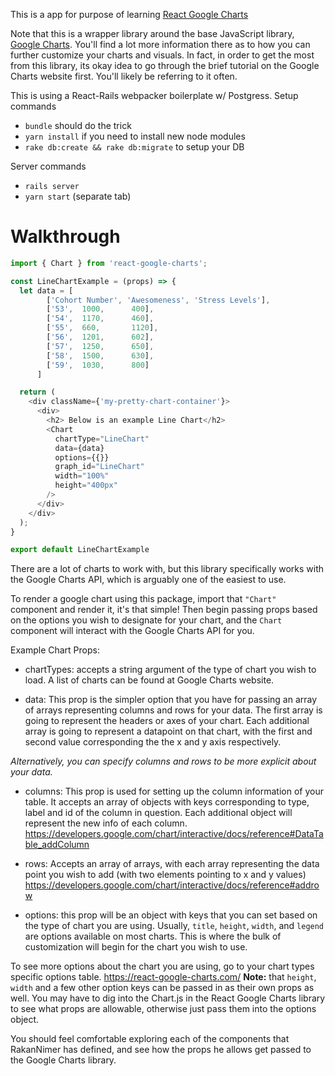 This is a app for purpose of learning [React Google Charts](https://github.com/RakanNimer/react-google-charts)

Note that this is a wrapper library around the base JavaScript library, [Google Charts](https://developers.google.com/chart/). You'll find a lot more information there as to how you can further customize your charts and visuals. In fact, in order to get the most from this library, its okay idea to go through the brief tutorial on the Google Charts website first. You'll likely be referring to it often.

This is using a React-Rails webpacker boilerplate w/ Postgress.
Setup commands
- `bundle` should do the trick
- `yarn install` if you need to install new node modules
- `rake db:create && rake db:migrate` to setup your DB

Server commands
- `rails server`
- `yarn start` (separate tab)

# Walkthrough

```javascript
import { Chart } from 'react-google-charts';

const LineChartExample = (props) => {
  let data = [
        ['Cohort Number', 'Awesomeness', 'Stress Levels'],
        ['53',  1000,      400],
        ['54',  1170,      460],
        ['55',  660,       1120],
        ['56',  1201,      602],
        ['57',  1250,      650],
        ['58',  1500,      630],
        ['59',  1030,      800]
      ]

  return (
    <div className={'my-pretty-chart-container'}>
      <div>
        <h2> Below is an example Line Chart</h2>
        <Chart
          chartType="LineChart"
          data={data}
          options={{}}
          graph_id="LineChart"
          width="100%"
          height="400px"
        />
      </div>
    </div>
  );
}

export default LineChartExample
```

There are a lot of charts to work with, but this library specifically works with the Google Charts API, which is arguably one of the easiest to use.

To render a google chart using this package, import that `"Chart"` component and render it, it's that simple! Then begin passing props based on the options you wish to designate for your chart, and the `Chart` component will interact with the Google Charts API for you.

Example Chart Props:
* chartTypes: accepts a string argument of the type of chart you wish to load. A list of charts can be found at Google Charts website.

* data: This prop is the simpler option that you have for passing an array of arrays representing columns and rows for your data. The first array is going to represent the headers or axes of your chart. Each additional array is going to represent a datapoint on that chart, with the first and second value corresponding the the x and y axis respectively.

*Alternatively, you can specify columns and rows to be more explicit about your data.*
* columns: This prop is used for setting up the column information of your table. It accepts an array of objects with keys corresponding to type, label and id of the column in question. Each additional object will represent the new info of each column.
https://developers.google.com/chart/interactive/docs/reference#DataTable_addColumn

* rows: Accepts an array of arrays, with each array representing the data point you wish to add (with two elements pointing to x and y values)
https://developers.google.com/chart/interactive/docs/reference#addrow

* options: this prop will be an object with keys that you can set based on the type of chart you are using. Usually, `title`, `height`, `width`, and `legend` are options available on most charts. This is where the bulk of customization will begin for the chart you wish to use.

To see more options about the chart you are using, go to your chart types specific options table.
https://react-google-charts.com/
**Note:** that `height`, `width` and a few other option keys can be passed in as their own props as well. You may have to dig into the Chart.js in the React Google Charts library to see what props are allowable, otherwise just pass them into the options object.

You should feel comfortable exploring each of the components that RakanNimer has defined, and see how the props he allows get passed to the Google Charts library.
